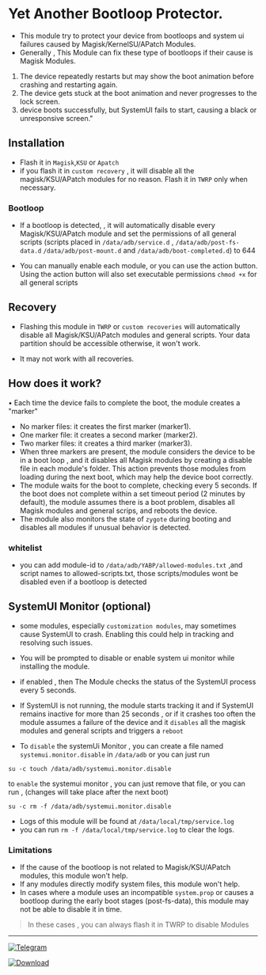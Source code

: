 # Yet Another Bootloop Protector.
- This module try to protect your device from bootloops and system ui failures caused by Magisk/KernelSU/APatch Modules.
-  Generally , This Module can fix these type of bootloops if their cause is Magisk Modules.
  1)  The device repeatedly restarts but may show the boot animation  before crashing and restarting again.
  2)  The device gets stuck at the boot animation and never progresses to the lock screen.
  3)  device boots successfully, but SystemUI fails to start, causing a black or unresponsive screen."

## Installation

- Flash it in `Magisk`,`KSU` or `Apatch`
- if you flash it in `custom recovery` , it will disable all the magisk/KSU/APatch modules for no reason. Flash it in `TWRP` only when necessary.


 ### Bootloop

- If a bootloop is detected, , it will automatically disable every Magisk/KSU/APatch module and set the permissions of all general scripts (scripts placed in `/data/adb/service.d` , `/data/adb/post-fs-data.d` `/data/adb/post-mount.d` and `/data/adb/boot-completed.d`) to 644

- You can manually enable each module, or you can use the action button. Using the action button will also set executable permissions `chmod +x` for all general scripts


##  Recovery
- Flashing this module in `TWRP` or `custom recoveries` will automatically disable all Magisk/KSU/APatch modules and general scripts. Your data partition should be accessible otherwise, it won't work.

- It may not work with all recoveries.



## How does it work?
• Each time the device fails to complete the boot, the module creates a "marker"
- No marker files: it creates the first marker (marker1).
- One marker file: it creates a second marker (marker2).
- Two marker files: it creates a third marker (marker3).
- When three markers are present, the module considers the device to be in a boot loop , and  it disables all Magisk modules by creating a disable file in each module's folder. This action prevents those modules from loading during the next boot, which may help the device boot correctly.
- The module waits for the boot to complete, checking every 5 seconds.
If the boot does not complete within a set timeout period (2 minutes by default), the module assumes there is a boot problem, disables all Magisk modules and general scrips, and reboots the device.
- The module also monitors the state of `zygote` during booting and disables all modules if unusual behavior is detected.


### whitelist
- you can add module-id to `/data/adb/YABP/allowed-modules.txt` ,and script names to allowed-scripts.txt, those scripts/modules wont be disabled even if a bootloop is detected

## SystemUI Monitor (optional)

- some modules, especially `customization modules`, may sometimes cause SystemUI to crash. Enabling this could help in tracking and resolving such issues.
- You will be prompted to disable or enable system ui monitor while installing the module.
- if enabled , then The Module checks the status of the SystemUI process every 5 seconds.
- If SystemUI is not running, the module starts tracking it and if SystemUI remains inactive for more than 25  seconds , or if it crashes too often the module assumes a failure of the device and it `disables` all the magisk modules and general scripts and triggers a `reboot`

- To  `disable` the systemUi Monitor , you can create a file named `systemui.monitor.disable` in `/data/adb` or you can just run
```
su -c touch /data/adb/systemui.monitor.disable
```
to `enable` the systemui monitor , you can just remove that file, or you can run , (changes will take place after the next boot)
```
su -c rm -f /data/adb/systemui.monitor.disable
```

- Logs of this module will be found at `/data/local/tmp/service.log`
- you can run `rm -f /data/local/tmp/service.log` to clear the logs.


### Limitations 

- If the cause of the bootloop is not related to Magisk/KSU/APatch modules, this module won't help.
- If any modules directly modify system files, this module won't help.
- In cases where a module uses an incompatible `system.prop` or causes a bootloop during the early boot stages (post-fs-data), this module may not be able to disable it in time.

> In these cases , you can always flash it in TWRP to disable Modules 


---



[![Telegram](https://img.shields.io/badge/Telegram-Channel-blue?logo=telegram)](https://rhythmcache.t.me)


[![Download](https://img.shields.io/github/downloads/Magisk-Modules-Alt-Repo/YetAnotherBootloopProtector/total?label=Total%20Downloads&color=blue)](https://github.com/Magisk-Modules-Alt-Repo/YetAnotherBootloopProtector/releases)
